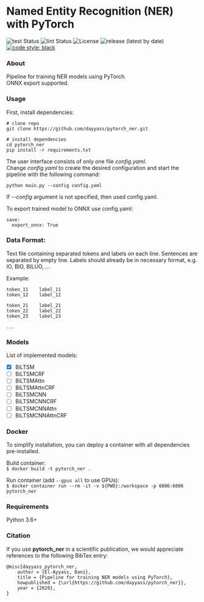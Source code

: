 # Named Entity Recognition (NER) with PyTorch

![test Status](https://github.com/dayyass/pytorch_ner/workflows/test/badge.svg)
![lint Status](https://github.com/dayyass/pytorch_ner/workflows/lint/badge.svg)
![License](https://img.shields.io/github/license/dayyass/pytorch_ner)
![release (latest by date)](https://img.shields.io/github/v/release/dayyass/pytorch_ner)
[![code style: black](https://img.shields.io/badge/code%20style-black-000000.svg)](https://github.com/psf/black)

### About
Pipeline for training NER models using PyTorch.<br/>
ONNX export supported.<br/>

### Usage
First, install dependencies:
```
# clone repo   
git clone https://github.com/dayyass/pytorch_ner.git

# install dependencies   
cd pytorch_ner
pip install -r requirements.txt
```

The user interface consists of only one file *config.yaml*.<br/>
Change *config.yaml* to create the desired configuration and start the pipeline with the following command:
```
python main.py --config config.yaml
```
If *--config* argument is not specified, then used config.yaml.

To export trained model to ONNX use config.yaml:
```
save:
  export_onnx: True
```

### Data Format:
Text file containing separated tokens and labels on each line. Sentences are separated by empty line.
Labels should already be in necessary format, e.g. IO, BIO, BILUO, ...

Example:
```
token_11    label_11
token_12    label_12

token_21    label_21
token_22    label_22
token_23    label_23

...
```

### Models
List of implemented models:
- [x] BiLTSM
- [ ] BiLTSMCRF
- [ ] BiLTSMAttn
- [ ] BiLTSMAttnCRF
- [ ] BiLTSMCNN
- [ ] BiLTSMCNNCRF
- [ ] BiLTSMCNNAttn
- [ ] BiLTSMCNNAttnCRF

### Docker
To simplify installation, you can deploy a container with all dependencies pre-installed.

Build container:<br/>
`$ docker build -t pytorch_ner .`


Run container (add `--gpus all` to use GPUs):<br/>
`$ docker container run --rm -it -v ${PWD}:/workspace -p 6006:6006 pytorch_ner`


### Requirements
Python 3.6+

### Citation
If you use **pytorch_ner** in a scientific publication, we would appreciate references to the following BibTex entry:
```
@misc{dayyass_pytorch_ner,
    author = {El-Ayyass, Dani},
    title = {Pipeline for training NER models using PyTorch},
    howpublished = {\url{https://github.com/dayyass/pytorch_ner}},
    year = {2020},
}
```
